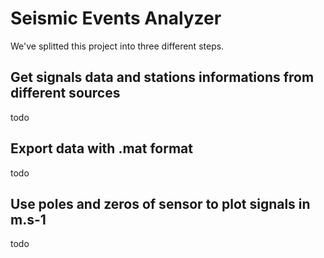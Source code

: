 # Seismic Events Analyzer

We've splitted this project into three different steps.

## Get signals data and stations informations from different sources

todo

## Export data with .mat format

todo

## Use poles and zeros of sensor to plot signals in m.s-1

todo